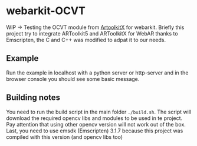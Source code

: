 # webarkit-OCVT
WIP -> Testing the OCVT module from [ArtoolkitX](https://github.com/webarkit/artoolkitX_em_2d) for webarkit.
Briefly this project try to integrate ARToolkit5 and ARToolkitX for WebAR thanks to Emscripten, the C and C++ was modified to adpat it to our needs. 

## Example
Run the example in localhost with a python server or http-server and in the browser console you should see some basic message.

## Building notes

You need to run the build script in the main folder `./build.sh`. The script will download the required opencv libs and modules to be used in te project. Pay attention that using other opencv version will not work out of the box. Last, you need to use emsdk (Emscripten) 3.1.7 because this project was compiled with this version (and opencv libs too)